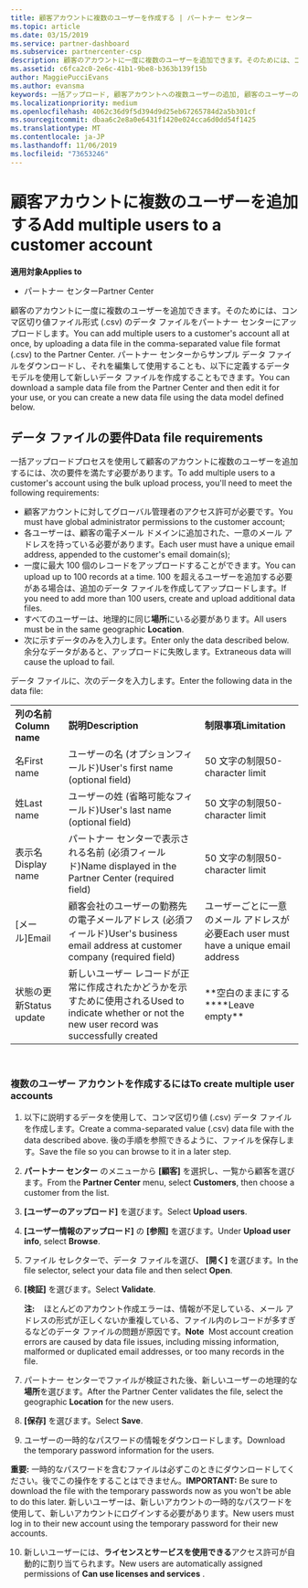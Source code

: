 ```yaml
---
title: 顧客アカウントに複数のユーザーを作成する | パートナー センター
ms.topic: article
ms.date: 03/15/2019
ms.service: partner-dashboard
ms.subservice: partnercenter-csp
description: 顧客のアカウントに一度に複数のユーザーを追加できます。そのためには、コンマ区切り値ファイル形式 (.csv) のデータ ファイルをパートナー センターにアップロードします。
ms.assetid: c6fca2c0-2e6c-41b1-9be8-b363b139f15b
author: MaggiePucciEvans
ms.author: evansma
keywords: 一括アップロード, 顧客アカウントへの複数ユーザーの追加, 顧客のユーザーの追加, 顧客のユーザーの一括アップロード, 顧客アカウント, 顧客のユーザー, ユーザー
ms.localizationpriority: medium
ms.openlocfilehash: 4062c36d9f5d394d9d25eb67265784d2a5b301cf
ms.sourcegitcommit: dbaa6c2e8a0e6431f1420e024cca6d0dd54f1425
ms.translationtype: MT
ms.contentlocale: ja-JP
ms.lasthandoff: 11/06/2019
ms.locfileid: "73653246"
---
```

# <a name="add-multiple-users-to-a-customer-account"></a><span data-ttu-id="ccf44-104">顧客アカウントに複数のユーザーを追加する</span><span class="sxs-lookup"><span data-stu-id="ccf44-104">Add multiple users to a customer account</span></span>

<span data-ttu-id="ccf44-105">**適用対象**</span><span class="sxs-lookup"><span data-stu-id="ccf44-105">**Applies to**</span></span>

-  <span data-ttu-id="ccf44-106">パートナー センター</span><span class="sxs-lookup"><span data-stu-id="ccf44-106">Partner Center</span></span>

<span data-ttu-id="ccf44-107">顧客のアカウントに一度に複数のユーザーを追加できます。そのためには、コンマ区切り値ファイル形式 (.csv) のデータ ファイルをパートナー センターにアップロードします。</span><span class="sxs-lookup"><span data-stu-id="ccf44-107">You can add multiple users to a customer's account all at once, by uploading a data file in the comma-separated value file format (.csv) to the Partner Center.</span></span> <span data-ttu-id="ccf44-108">パートナー センターからサンプル データ ファイルをダウンロードし、それを編集して使用することも、以下に定義するデータ モデルを使用して新しいデータ ファイルを作成することもできます。</span><span class="sxs-lookup"><span data-stu-id="ccf44-108">You can download a sample data file from the Partner Center and then edit it for your use, or you can create a new data file using the data model defined below.</span></span>

## <a href="" id="creatingtheimportcsvfile"></a><span data-ttu-id="ccf44-109">データ ファイルの要件</span><span class="sxs-lookup"><span data-stu-id="ccf44-109">Data file requirements</span></span>


<span data-ttu-id="ccf44-110">一括アップロードプロセスを使用して顧客のアカウントに複数のユーザーを追加するには、次の要件を満たす必要があります。</span><span class="sxs-lookup"><span data-stu-id="ccf44-110">To add multiple users to a customer's account using the bulk upload process, you'll need to meet the following requirements:</span></span>

-   <span data-ttu-id="ccf44-111">顧客アカウントに対してグローバル管理者のアクセス許可が必要です。</span><span class="sxs-lookup"><span data-stu-id="ccf44-111">You must have global administrator permissions to the customer account;</span></span>
-   <span data-ttu-id="ccf44-112">各ユーザーは、顧客の電子メール ドメインに追加された、一意のメール アドレスを持っている必要があります。</span><span class="sxs-lookup"><span data-stu-id="ccf44-112">Each user must have a unique email address, appended to the customer's email domain(s);</span></span>
-   <span data-ttu-id="ccf44-113">一度に最大 100 個のレコードをアップロードすることができます。</span><span class="sxs-lookup"><span data-stu-id="ccf44-113">You can upload up to 100 records at a time.</span></span> <span data-ttu-id="ccf44-114">100 を超えるユーザーを追加する必要がある場合は、追加のデータ ファイルを作成してアップロードします。</span><span class="sxs-lookup"><span data-stu-id="ccf44-114">If you need to add more than 100 users, create and upload additional data files.</span></span>
-   <span data-ttu-id="ccf44-115">すべてのユーザーは、地理的に同じ**場所**にいる必要があります。</span><span class="sxs-lookup"><span data-stu-id="ccf44-115">All users must be in the same geographic **Location**.</span></span>
-   <span data-ttu-id="ccf44-116">次に示すデータのみを入力します。</span><span class="sxs-lookup"><span data-stu-id="ccf44-116">Enter only the data described below.</span></span> <span data-ttu-id="ccf44-117">余分なデータがあると、アップロードに失敗します。</span><span class="sxs-lookup"><span data-stu-id="ccf44-117">Extraneous data will cause the upload to fail.</span></span>

<span data-ttu-id="ccf44-118">データ ファイルに、次のデータを入力します。</span><span class="sxs-lookup"><span data-stu-id="ccf44-118">Enter the following data in the data file:</span></span>

|                 |                                                                              |                                            |
|-----------------|------------------------------------------------------------------------------|--------------------------------------------|
| <span data-ttu-id="ccf44-119">**列の名前**</span><span class="sxs-lookup"><span data-stu-id="ccf44-119">**Column name**</span></span> | <span data-ttu-id="ccf44-120">**説明**</span><span class="sxs-lookup"><span data-stu-id="ccf44-120">**Description**</span></span>                                                              | <span data-ttu-id="ccf44-121">**制限事項**</span><span class="sxs-lookup"><span data-stu-id="ccf44-121">**Limitation**</span></span>                             |
| <span data-ttu-id="ccf44-122">名</span><span class="sxs-lookup"><span data-stu-id="ccf44-122">First name</span></span>      | <span data-ttu-id="ccf44-123">ユーザーの名 (オプションフィールド)</span><span class="sxs-lookup"><span data-stu-id="ccf44-123">User's first name (optional field)</span></span>                                           | <span data-ttu-id="ccf44-124">50 文字の制限</span><span class="sxs-lookup"><span data-stu-id="ccf44-124">50-character limit</span></span>                         |
| <span data-ttu-id="ccf44-125">姓</span><span class="sxs-lookup"><span data-stu-id="ccf44-125">Last name</span></span>       | <span data-ttu-id="ccf44-126">ユーザーの姓 (省略可能なフィールド)</span><span class="sxs-lookup"><span data-stu-id="ccf44-126">User's last name (optional field)</span></span>                                            | <span data-ttu-id="ccf44-127">50 文字の制限</span><span class="sxs-lookup"><span data-stu-id="ccf44-127">50-character limit</span></span>                         |
| <span data-ttu-id="ccf44-128">表示名</span><span class="sxs-lookup"><span data-stu-id="ccf44-128">Display name</span></span>    | <span data-ttu-id="ccf44-129">パートナー センターで表示される名前 (必須フィールド)</span><span class="sxs-lookup"><span data-stu-id="ccf44-129">Name displayed in the Partner Center (required field)</span></span>                            | <span data-ttu-id="ccf44-130">50 文字の制限</span><span class="sxs-lookup"><span data-stu-id="ccf44-130">50-character limit</span></span>                         |
| <span data-ttu-id="ccf44-131">[メール]</span><span class="sxs-lookup"><span data-stu-id="ccf44-131">Email</span></span>           | <span data-ttu-id="ccf44-132">顧客会社のユーザーの勤務先の電子メールアドレス (必須フィールド)</span><span class="sxs-lookup"><span data-stu-id="ccf44-132">User's business email address at customer company (required field)</span></span>           | <span data-ttu-id="ccf44-133">ユーザーごとに一意のメール アドレスが必要</span><span class="sxs-lookup"><span data-stu-id="ccf44-133">Each user must have a unique email address</span></span> |
| <span data-ttu-id="ccf44-134">状態の更新</span><span class="sxs-lookup"><span data-stu-id="ccf44-134">Status update</span></span>   | <span data-ttu-id="ccf44-135">新しいユーザー レコードが正常に作成されたかどうかを示すために使用される</span><span class="sxs-lookup"><span data-stu-id="ccf44-135">Used to indicate whether or not the new user record was successfully created</span></span> | <span data-ttu-id="ccf44-136">\*\*空白のままにする\*\*</span><span class="sxs-lookup"><span data-stu-id="ccf44-136">\*\*Leave empty\*\*</span></span>                        |

 

### <a href="" id="createmultipleuseraccounts"></a><span data-ttu-id="ccf44-137">複数のユーザー アカウントを作成するには</span><span class="sxs-lookup"><span data-stu-id="ccf44-137">To create multiple user accounts</span></span>

<a href="" id="creatingtheaccounts"></a>
1.  <span data-ttu-id="ccf44-138">以下に説明するデータを使用して、コンマ区切り値 (.csv) データ ファイルを作成します。</span><span class="sxs-lookup"><span data-stu-id="ccf44-138">Create a comma-separated value (.csv) data file with the data described above.</span></span> <span data-ttu-id="ccf44-139">後の手順を参照できるように、ファイルを保存します。</span><span class="sxs-lookup"><span data-stu-id="ccf44-139">Save the file so you can browse to it in a later step.</span></span>
2.  <span data-ttu-id="ccf44-140">**パートナー センター** のメニューから **[顧客]** を選択し、一覧から顧客を選びます。</span><span class="sxs-lookup"><span data-stu-id="ccf44-140">From the **Partner Center** menu, select **Customers**, then choose a customer from the list.</span></span>
3.  <span data-ttu-id="ccf44-141">**[ユーザーのアップロード]** を選びます。</span><span class="sxs-lookup"><span data-stu-id="ccf44-141">Select **Upload users**.</span></span>
4.  <span data-ttu-id="ccf44-142">**[ユーザー情報のアップロード]** の **[参照]** を選びます。</span><span class="sxs-lookup"><span data-stu-id="ccf44-142">Under **Upload user info**, select **Browse**.</span></span>
5.  <span data-ttu-id="ccf44-143">ファイル セレクターで、データ ファイルを選び、 **[開く]** を選びます。</span><span class="sxs-lookup"><span data-stu-id="ccf44-143">In the file selector, select your data file and then select **Open**.</span></span>
6.  <span data-ttu-id="ccf44-144">**[検証]** を選びます。</span><span class="sxs-lookup"><span data-stu-id="ccf44-144">Select **Validate**.</span></span>

    <span data-ttu-id="ccf44-145">**注:**    ほとんどのアカウント作成エラーは、情報が不足している、メール アドレスの形式が正しくないか重複している、ファイル内のレコードが多すぎるなどのデータ ファイルの問題が原因です。</span><span class="sxs-lookup"><span data-stu-id="ccf44-145">**Note**  Most account creation errors are caused by data file issues, including missing information, malformed or duplicated email addresses, or too many records in the file.</span></span>

7.  <span data-ttu-id="ccf44-146">パートナー センターでファイルが検証された後、新しいユーザーの地理的な**場所**を選びます。</span><span class="sxs-lookup"><span data-stu-id="ccf44-146">After the Partner Center validates the file, select the geographic **Location** for the new users.</span></span>
8.  <span data-ttu-id="ccf44-147">**[保存]** を選びます。</span><span class="sxs-lookup"><span data-stu-id="ccf44-147">Select **Save**.</span></span>
9.  <span data-ttu-id="ccf44-148">ユーザーの一時的なパスワードの情報をダウンロードします。</span><span class="sxs-lookup"><span data-stu-id="ccf44-148">Download the temporary password information for the users.</span></span>

<span data-ttu-id="ccf44-149">**重要:** 一時的なパスワードを含むファイルは必ずこのときにダウンロードしてください。後でこの操作をすることはできません。</span><span class="sxs-lookup"><span data-stu-id="ccf44-149">**IMPORTANT:** Be sure to download the file with the temporary passwords now as you won't be able to do this later.</span></span> <span data-ttu-id="ccf44-150">新しいユーザーは、新しいアカウントの一時的なパスワードを使用して、新しいアカウントにログインする必要があります。</span><span class="sxs-lookup"><span data-stu-id="ccf44-150">New users must log in to their new account using the temporary password for their new accounts.</span></span>

10. <span data-ttu-id="ccf44-151">新しいユーザーには、**ライセンスとサービスを使用できる**アクセス許可が自動的に割り当てられます。</span><span class="sxs-lookup"><span data-stu-id="ccf44-151">New users are automatically assigned permissions of **Can use licenses and services** .</span></span> 

 

 



